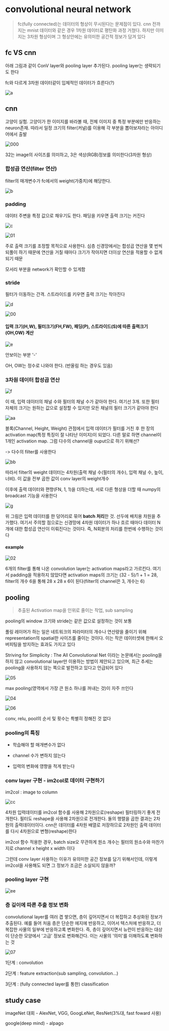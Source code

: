 # convolutional neural network

> fc(fully connected)는 데이터의 형상이 무시된다는 문제점이 있다. cnn 전까지는 mnist 데이터와 같은 경우 1차원 데이터로 평탄화 과정 거쳤다. 하지만 이미지는 3차원 형상이며 그 형상안에는 유의미한 공간적 정보가 담겨 있다





## fc VS cnn



아래 그림과 같이 ConV layer와 pooling layer 추가된다. pooling layer는 생략되기도 한다

fc와 다르게 3차원 데이터같이 입체적인 데이터가 흐른다(?)



![a](./a.jpg)





## cnn

고양이 실험. 고양이가 한 이미지를 바라볼 때, 전체 이미지 중 특정 부분에만 반응하는 neuron존재. 따라서 일정 크기의 filter(커널)를 이용해 각 부분을 뽑아보자라는 아이디어에서 출발



![000](./000.jpg)



32는 image의 사이즈를 의미하고, 3은 색상(RGB)정보를 의미한다(3차원 형상)



### 합성곱 연산(filter 연산)



filter의 매개변수가 fc에서의 weight(가중치)에 해당한다.



![b](./b.png)





### padding



데이터 주변을 특정 값으로 채우기도 한다. 패딩을 키우면 출력 크기는 커진다





![c](./c.png)





![01](./01.jpg)





주로 출력 크기를 조정할 목적으로 사용한다. 심층 신경망에서는 합성곱 연산을 몇 번씩 되풀이 하기 때문에 연산을 거칠 때마다 크기가 작아지면 더이상 연산을 적용할 수 없게 되기 때문

모서리 부분을 network가 확인할 수 있게함



### stride



필터가 이동하는 간격. 스트라이드를 키우면 출력 크기는 작아진다



![d](./d.png)





![00](./00.jpg)





#### 입력 크기(H,W), 필터크기(FH,FW), 패딩(P), 스트라이드(S)에 따른 출력크기(OH,OW) 계산



![e](./e.png)



안보이는 부분 '-'

OH, OW는 정수로 나와야 한다. (반올림 하는 경우도 있음)







### 3차원 데이터 합성곱 연산



![f](./f.jpg)



이 때, 입력 데이터의 채널 수와 필터의 채널 수가 같아야 한다. 여기선 3개. 또한 필터 자체의 크기는 원하는 값으로 설정할 수 있지만 모든 채널의 필터 크기가 같아야 한다



![aa](./aa.png)



블록(Channel, Height, Weight) 관점에서 입력 데이터가 필터를 거친 후 한 장의 activation map(특정 특징이 잘 나타난 이미지)이 되었다. 다른 말로 하면 channel이 1개인 activation map. 그럼 다수의 channel을 ouput으로 하기 위해선?

-> 다수의 filter를 사용한다



![bb](./bb.png)





따라서 filter의 weight 데이터는 4차원(출력 채널 수(필터의 개수), 입력 채널 수, 높이, 너비). 이 값을 전부 곱한 값이 conv layer의 weight개수

이후에 출력 데이터와 편향(FN, 1, 1)을 더하는데, 서로 다른 형상을 더할 때 numpy의 broadcast 기능을 사용한다





![g](./g.png)





위 그림은 입력 데이터를 한 덩어리로 묶어 **batch 처리**한 것. 선두에 배치용 차원을 추가했다. 여기서 주의할 점으로는 신경망에 4차원 데이터가 하나 흐르 때마다 데이터 N개에 대한 합성곱 연산이 이뤄진다는 것이다. 즉, N회분의 처리를 한번에 수행하는 것이다





#### example



![02](./02.jpg)





6개의 filter를 통해 나온 convolution layer는 activation maps라고 가르킨다. 여기서 padding을 적용하지 않았다면 activation maps의 크기는 (32 - 5)/1 + 1 = 28, filter의 개수 6을 통해 28 x 28 x 6이 된다(filter의 channel은 3, 개수는 6)









## pooling

>  추출된 Activation map을 인위로 줄이는 작업, sub sampling

pooling의 window 크기와 stride는 같은 값으로 설정하는 것이 보통

풀링 레이어가 하는 일은 네트워크의 파라미터의 개수나 연산량을 줄이기 위해 representation의 spatial한 사이즈를 줄이는 것이다. 이는 작은 데이터셋에 한해서 오버피팅을 방지하는 효과도 가지고 있다

Striving for Simplicity : The All Convolutional Net 이라는 논문에서는 pooling을 하지 않고 convolutional layer만 이용하는 방법이 제안되고 있으며, 최근 추세는 pooling을 사용하지 않는 쪽으로 발전하고 있다고 언급되어 있다





![05](./05.jpg)





max pooling(영역에서 가장 큰 원소 하나를 꺼내는 것)이 자주 쓰인다



![04](./04.jpg)





![06](./06.jpg)



conv, relu, pool의 순서 및 횟수는 특별히 정해진 것 없다



### pooling의 특징



* 학습해야 할 매개변수가 없다



* channel 수가 변하지 않는다



* 입력의 변화에 영향을 적게 받는다





### conv layer 구현 - im2col로 데이터 구현하기

im2col : image to column



![cc](./cc.jpg)



4차원 입력데이터를 im2col 함수를 사용해 2차원으로(reshape) 필터링하기 좋게 전개한다. 필터도 reshape을 사용해 2차원으로 전개한다. 둘의 행렬을 곱한 결과는 2차원의 출력데이터이다. cnn은 데이터를 4차원 배열로 저장하므로 2차원인 출력 데이터를 다시 4차원으로 변형(reshape)한다



im2col 함수 적용한 경우, batch size오 무관하게 원소 개수는 필터의 원소수와 마찬가지로 channel x height x width 이다



그런데 conv layer 사용하는 이유가 유의미한 공간 정보를 담기 위해서인데, 이렇게 im2col을 사용해도 되면 그 정보가 조금은 소실되지 않을까?





### pooling layer 구현



![ee](./ee.jpg)





### 층 깊이에 따른 추출 정보 변화



convolutional layer를 여러 겹 쌓으면, 층이 깊어지면서 더 복잡하고 추상화된 정보가 추출된다. 예를 들어 처음 층은 단순한 에지에 반응하고, 이어서 텍스처에 반응하고, 더 복잡한 사물의 일부에 반응하고록 변화한다. 즉, 층이 깊어지면서 뉴런이 반응하는 대상이 단순한 모양에서 '고급' 정보로 변화해간다. 이는 사물의 '의미'를 이해하도록 변화하는 것





![07](./07.jpg)



1단계 : convolution

2단계 : feature extraction(sub sampling, convolution...)

3단계 : (fully connected layer를 통한) classification



## study case

imageNet 대회 - AlexNet, VGG, GoogLeNet, ResNet(3%대, fast foward 사용)

google(deep mind) - alpago